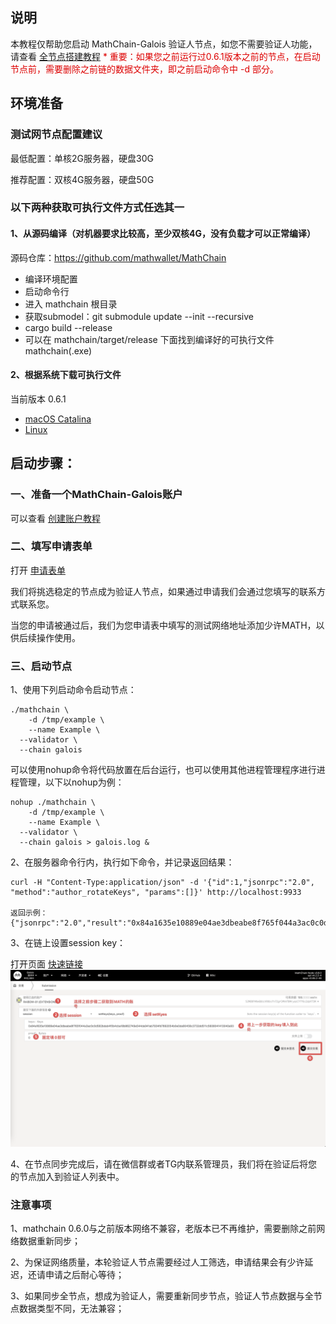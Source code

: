 ## 说明
本教程仅帮助您启动 MathChain-Galois 验证人节点，如您不需要验证人功能，请查看 [全节点搭建教程](https://docs.mathchain.org/cn/tut_run_node/)
<font color="#dd0000">\* 重要：如果您之前运行过0.6.1版本之前的节点，在启动节点前，需要删除之前链的数据文件夹，即之前启动命令中 -d 部分。</font>

## 环境准备

### 测试网节点配置建议
最低配置：单核2G服务器，硬盘30G

推荐配置：双核4G服务器，硬盘50G

### 以下两种获取可执行文件方式任选其一

#### 1、从源码编译（对机器要求比较高，至少双核4G，没有负载才可以正常编译）
源码仓库：https://github.com/mathwallet/MathChain

- 编译环境配置
- 启动命令行
- 进入 mathchain 根目录
- 获取submodel：git submodule update --init --recursive
- cargo build --release
- 可以在 mathchain/target/release 下面找到编译好的可执行文件 mathchain(.exe)

#### 2、根据系统下载可执行文件
当前版本 0.6.1

- [macOS Catalina](https://github.com/mathwallet/MathChain/releases/download/0.6.1/mathchain-0.6.1-x86_64-apple-darwin.tar.bz2)
- [Linux](https://github.com/mathwallet/MathChain/releases/download/0.6.1/mathchain-0.6.1-x86_64-linux-gnu-glibc-2.17-llvm-3.8.tar.bz2)

## 启动步骤：

### 一、准备一个MathChain-Galois账户
可以查看 [创建账户教程](https://docs.mathchain.org/cn/tut_create_account/)

### 二、填写申请表单
打开 [申请表单](https://docs.qq.com/form/page/DUXBFUVpVWUxLcFFr)

我们将挑选稳定的节点成为验证人节点，如果通过申请我们会通过您填写的联系方式联系您。

当您的申请被通过后，我们为您申请表中填写的测试网络地址添加少许MATH，以供后续操作使用。

### 三、启动节点

1、使用下列启动命令启动节点：

```
./mathchain \
	-d /tmp/example \
	--name Example \
  --validator \
  --chain galois
```

可以使用nohup命令将代码放置在后台运行，也可以使用其他进程管理程序进行进程管理，以下以nohup为例：

```
nohup ./mathchain \
	-d /tmp/example \
	--name Example \
  --validator \
  --chain galois > galois.log &
```

2、在服务器命令行内，执行如下命令，并记录返回结果：

```
curl -H "Content-Type:application/json" -d '{"id":1,"jsonrpc":"2.0", "method":"author_rotateKeys", "params":[]}' http://localhost:9933

返回示例：
{"jsonrpc":"2.0","result":"0x84a1635e10889e04ae3dbeabe8f765f044a3ac0c0d582bdab4f0b4cba18b862749e544da941ab7934fd7892054b0e0da90456c3732dd511c5608041413040a93","id":1}
```

3、在链上设置session key：

打开页面 [快速链接](https://polkadot.js.org/apps/?rpc=wss%3A%2F%2Fgalois-hk.maiziqianbao.net%2Fws#/extrinsics)
![](/images/run_validator_node/set_session_key.png)

4、在节点同步完成后，请在微信群或者TG内联系管理员，我们将在验证后将您的节点加入到验证人列表中。

### 注意事项

1、mathchain 0.6.0与之前版本网络不兼容，老版本已不再维护，需要删除之前网络数据重新同步；

2、为保证网络质量，本轮验证人节点需要经过人工筛选，申请结果会有少许延迟，还请申请之后耐心等待；

3、如果同步全节点，想成为验证人，需要重新同步节点，验证人节点数据与全节点数据类型不同，无法兼容；